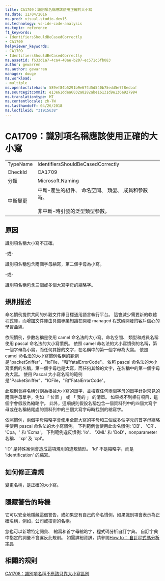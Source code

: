 ```yaml
---
title: CA1709：識別項名稱應該使用正確的大小寫
ms.date: 11/04/2016
ms.prod: visual-studio-dev15
ms.technology: vs-ide-code-analysis
ms.topic: reference
f1_keywords:
- IdentifiersShouldBeCasedCorrectly
- CA1709
helpviewer_keywords:
- CA1709
- IdentifiersShouldBeCasedCorrectly
ms.assetid: f633d1a7-4ca4-40ae-b207-ec571c5fb083
author: gewarren
ms.author: gewarren
manager: douge
ms.workload:
- multiple
ms.openlocfilehash: 589ef84b5291b9e674d5d540b75edd5e7f8edbaf
ms.sourcegitcommit: e13e61ddea6032a8282abe16131d9e136a927984
ms.translationtype: MT
ms.contentlocale: zh-TW
ms.lasthandoff: 04/26/2018
ms.locfileid: "31915638"
---
```

# <a name="ca1709-identifiers-should-be-cased-correctly"></a>CA1709：識別項名稱應該使用正確的大小寫
|||
|-|-|
|TypeName|IdentifiersShouldBeCasedCorrectly|
|CheckId|CA1709|
|分類|Microsoft.Naming|
|中斷變更|中斷-產生的組件、 命名空間、 類型、 成員和參數時。<br /><br /> 非中斷-時引發的泛型類型參數。|

## <a name="cause"></a>原因
 識別項名稱大小寫不正確。

 \-或-

 識別項名稱包含兩個字母縮寫，第二個字母為小寫。

 \-或-

 識別項名稱包含三個或多個大寫字母的縮略字。

## <a name="rule-description"></a>規則描述
 命名慣例提供共同的外觀文件庫目標通用語言執行平台。 這會減少需要新的軟體程式庫，而增加文件庫由具備專業知識在開發 managed 程式碼開發的客戶信心的學習曲線。

 依照慣例，參數名稱是使用 camel 命名法的大小寫。命名空間、 類型和成員名稱使用 pascal 命名法的大小寫慣例。 依照 camel 命名法的大小寫慣例的名稱，第一個字母為小寫，而任何其餘的文字，在名稱中的第一個字母為大寫。 依照 camel 命名法的大小寫慣例名稱的範例是"packetSniffer"、"ioFile，"和"fatalErrorCode"。 依照 pascal 命名法的大小寫慣例的名稱，第一個字母也是大寫，而任何其餘的文字，在名稱中的第一個字母為大寫。 使用 Pascal 大小寫名稱的範例是"PacketSniffer"、"IOFile，"和"FatalErrorCode"。

 此規則會將名稱分割為根據大小寫的單字，並檢查任何兩個字母的單字針對常見的兩個字母單字，例如 「 位置 」 或 「 我的 」 的清單。 如果找不到相符項目，這個字會假設為縮略字。 此外，這項規則假設名稱包含一個資料列中的四個大寫字母或在名稱結尾處的資料列中的三個大寫字母時找到的縮寫字。

 依照慣例，兩個字母縮略字會使用全部大寫的字母和三個或多個字元的首字母縮略字使用 pascal 命名法的大小寫慣例。 下列範例會使用此命名慣例: 'DB'、 'CR'、 'Cpa，' 和 'Ecma'。 下列範例違反慣例: 'Io'、 'XML' 和 'DoD'，nonparameter 名稱、 'xp' 及 'cpl'。

 'ID' 是特殊案例會造成這項規則的違規情形。 'Id' 不是縮略字，而是 'identification' 的縮寫。

## <a name="how-to-fix-violations"></a>如何修正違規
 變更名稱，是正確的大小寫。

## <a name="when-to-suppress-warnings"></a>隱藏警告的時機
 它可以安全地隱藏這個警告，或如果您有自己的命名慣例，如果識別項會表示為正確名稱，例如，公司或技術的名稱。

 您也可以新增特定詞彙、 縮寫和首字母縮略字，程式碼分析自訂字典。 自訂字典中指定的詞彙不會違反此規則。 如需詳細資訊，請參閱[How to： 自訂程式碼分析字典](../code-quality/how-to-customize-the-code-analysis-dictionary.md)

## <a name="related-rules"></a>相關的規則
 [CA1708：識別項名稱不應該只靠大小寫區別](../code-quality/ca1708-identifiers-should-differ-by-more-than-case.md)